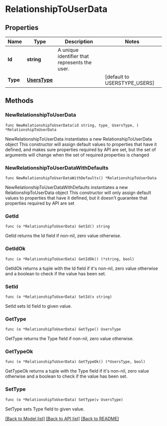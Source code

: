 # RelationshipToUserData

## Properties

Name | Type | Description | Notes
---- | ---- | ----------- | ------
**Id** | **string** | A unique identifier that represents the user. | 
**Type** | [**UsersType**](UsersType.md) |  | [default to USERSTYPE_USERS]

## Methods

### NewRelationshipToUserData

`func NewRelationshipToUserData(id string, type_ UsersType, ) *RelationshipToUserData`

NewRelationshipToUserData instantiates a new RelationshipToUserData object
This constructor will assign default values to properties that have it defined,
and makes sure properties required by API are set, but the set of arguments
will change when the set of required properties is changed

### NewRelationshipToUserDataWithDefaults

`func NewRelationshipToUserDataWithDefaults() *RelationshipToUserData`

NewRelationshipToUserDataWithDefaults instantiates a new RelationshipToUserData object
This constructor will only assign default values to properties that have it defined,
but it doesn't guarantee that properties required by API are set

### GetId

`func (o *RelationshipToUserData) GetId() string`

GetId returns the Id field if non-nil, zero value otherwise.

### GetIdOk

`func (o *RelationshipToUserData) GetIdOk() (*string, bool)`

GetIdOk returns a tuple with the Id field if it's non-nil, zero value otherwise
and a boolean to check if the value has been set.

### SetId

`func (o *RelationshipToUserData) SetId(v string)`

SetId sets Id field to given value.


### GetType

`func (o *RelationshipToUserData) GetType() UsersType`

GetType returns the Type field if non-nil, zero value otherwise.

### GetTypeOk

`func (o *RelationshipToUserData) GetTypeOk() (*UsersType, bool)`

GetTypeOk returns a tuple with the Type field if it's non-nil, zero value otherwise
and a boolean to check if the value has been set.

### SetType

`func (o *RelationshipToUserData) SetType(v UsersType)`

SetType sets Type field to given value.



[[Back to Model list]](../README.md#documentation-for-models) [[Back to API list]](../README.md#documentation-for-api-endpoints) [[Back to README]](../README.md)


